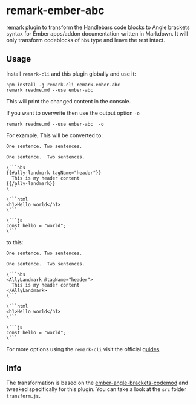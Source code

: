 # remark-ember-abc

[remark](https://github.com/remarkjs/remark) plugin to transform the Handlebars code blocks to Angle brackets syntax for Ember apps/addon documentation written in Markdown.
It will only transform codeblocks of `hbs` type and leave the rest intact.

## Usage

Install `remark-cli` and this plugin globally and use it:

```
npm install -g remark-cli remark-ember-abc
remark readme.md --use ember-abc 
```
This will print the changed content in the console.

If you want to overwrite then use the output option `-o`

```
remark readme.md --use ember-abc  -o
```

For example, This will be converted to:
```
One sentence. Two sentences.

One sentence.  Two sentences.

\```hbs
{{#ally-landmark tagName="header"}}
  This is my header content
{{/ally-landmark}}
\```

\```html
<h1>Hello world</h1>
\```

\```js
const hello = "world";
\```
```

to this:

```
One sentence. Two sentences.

One sentence.  Two sentences.

\```hbs
<AllyLandmark @tagName="header">
  This is my header content
</AllyLandmark>
\```

\```html
<h1>Hello world</h1>
\```

\```js
const hello = "world";
\```
```

For more options using the `remark-cli` visit the official [guides](https://github.com/remarkjs/remark/tree/master/packages/remark-cli)

## Info
The transformation is based on the [ember-angle-brackets-codemod](https://github.com/ember-codemods/ember-angle-brackets-codemod)
and tweaked specifically for this plugin. You can take a look at the `src` folder `transform.js`.

